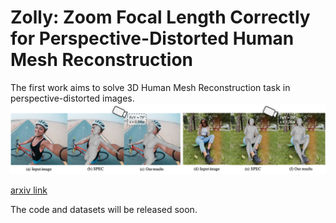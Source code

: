 # Zolly: Zoom Focal Length Correctly for Perspective-Distorted Human Mesh Reconstruction

The first work aims to solve 3D Human Mesh Reconstruction task in perspective-distorted images. 
![teaser](assets/teaser.png)

[arxiv link](https://arxiv.org/abs/2303.13796)

The code and datasets will be released soon.
